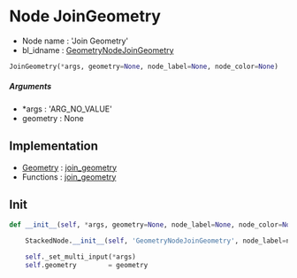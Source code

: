 # Node JoinGeometry

- Node name : 'Join Geometry'
- bl_idname : [GeometryNodeJoinGeometry](https://docs.blender.org/api/current/bpy.types.{bl_idname}.html)


``` python
JoinGeometry(*args, geometry=None, node_label=None, node_color=None)
```
##### Arguments

- *args : 'ARG_NO_VALUE'
- geometry : None

## Implementation

- [Geometry](/docs/GeoNodes/Geometry.md) : [join_geometry](/docs/GeoNodes/Geometry.md#join_geometry)
- Functions : [join_geometry](/docs/GeoNodes/GeoNodes.md#join_geometry)

## Init

``` python
def __init__(self, *args, geometry=None, node_label=None, node_color=None):

    StackedNode.__init__(self, 'GeometryNodeJoinGeometry', node_label=node_label, node_color=node_color)

    self._set_multi_input(*args)
    self.geometry        = geometry
```
